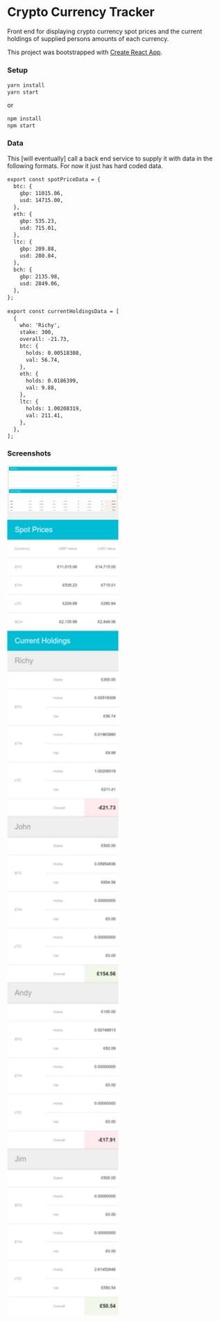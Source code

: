 # Crypto Currency Tracker

Front end for displaying crypto currency spot prices and the current holdings
of supplied persons amounts of each currency.

This project was bootstrapped with [Create React App](https://github.com/facebookincubator/create-react-app).

### Setup

```
yarn install
yarn start
```
or
```
npm install
npm start
```

### Data

This \[will eventually\] call a back end service to supply it with data in the following formats. For now it just has
hard coded data.

```
export const spotPriceData = {
  btc: {
    gbp: 11015.06,
    usd: 14715.00,
  },
  eth: {
    gbp: 535.23,
    usd: 715.01,
  },
  ltc: {
    gbp: 209.88,
    usd: 280.84,
  },
  bch: {
    gbp: 2135.98,
    usd: 2849.06,
  },
};

export const currentHoldingsData = [
  {
    who: 'Richy',
    stake: 300,
    overall: -21.73,
    btc: {
      holds: 0.00518308,
      val: 56.74,
    },
    eth: {
      holds: 0.0186399,
      val: 9.88,
    },
    ltc: {
      holds: 1.00208319,
      val: 211.41,
    },
  },
];
```

### Screenshots

<img src="./docs/desktop.screenshot.png" width="256px" />

<img src="./docs/mobile.screenshot.png" width="256px" />
